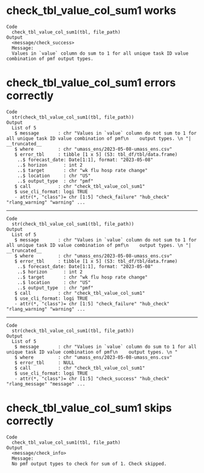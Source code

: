 # check_tbl_value_col_sum1 works

    Code
      check_tbl_value_col_sum1(tbl, file_path)
    Output
      <message/check_success>
      Message:
      Values in `value` column do sum to 1 for all unique task ID value combination of pmf output types.

# check_tbl_value_col_sum1 errors correctly

    Code
      str(check_tbl_value_col_sum1(tbl, file_path))
    Output
      List of 5
       $ message       : chr "Values in `value` column do not sum to 1 for all unique task ID value combination of pmf\n    output types. \n "| __truncated__
       $ where         : chr "umass_ens/2023-05-08-umass_ens.csv"
       $ error_tbl     : tibble [1 x 5] (S3: tbl_df/tbl/data.frame)
        ..$ forecast_date: Date[1:1], format: "2023-05-08"
        ..$ horizon      : int 2
        ..$ target       : chr "wk flu hosp rate change"
        ..$ location     : chr "US"
        ..$ output_type  : chr "pmf"
       $ call          : chr "check_tbl_value_col_sum1"
       $ use_cli_format: logi TRUE
       - attr(*, "class")= chr [1:5] "check_failure" "hub_check" "rlang_warning" "warning" ...

---

    Code
      str(check_tbl_value_col_sum1(tbl, file_path))
    Output
      List of 5
       $ message       : chr "Values in `value` column do not sum to 1 for all unique task ID value combination of pmf\n    output types. \n "| __truncated__
       $ where         : chr "umass_ens/2023-05-08-umass_ens.csv"
       $ error_tbl     : tibble [1 x 5] (S3: tbl_df/tbl/data.frame)
        ..$ forecast_date: Date[1:1], format: "2023-05-08"
        ..$ horizon      : int 2
        ..$ target       : chr "wk flu hosp rate change"
        ..$ location     : chr "US"
        ..$ output_type  : chr "pmf"
       $ call          : chr "check_tbl_value_col_sum1"
       $ use_cli_format: logi TRUE
       - attr(*, "class")= chr [1:5] "check_failure" "hub_check" "rlang_warning" "warning" ...

---

    Code
      str(check_tbl_value_col_sum1(tbl, file_path))
    Output
      List of 5
       $ message       : chr "Values in `value` column do sum to 1 for all unique task ID value combination of pmf\n    output types. \n "
       $ where         : chr "umass_ens/2023-05-08-umass_ens.csv"
       $ error_tbl     : NULL
       $ call          : chr "check_tbl_value_col_sum1"
       $ use_cli_format: logi TRUE
       - attr(*, "class")= chr [1:5] "check_success" "hub_check" "rlang_message" "message" ...

# check_tbl_value_col_sum1 skips correctly

    Code
      check_tbl_value_col_sum1(tbl, file_path)
    Output
      <message/check_info>
      Message:
      No pmf output types to check for sum of 1. Check skipped.

